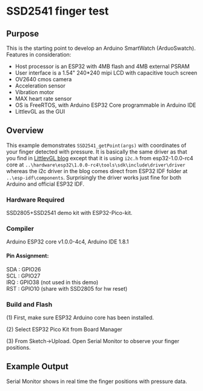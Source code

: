 # SSD2541 finger test

## Purpose
This is the starting point to develop an Arduino SmartWatch (ArduoSwatch).<br>Features in consideration:<br>
* Host processor is an ESP32 with 4MB flash and 4MB external PSRAM<br>
* User interface is a 1.54" 240*240 mipi LCD with capacitive touch screen<br>
* OV2640 cmos camera<br>
* Acceleration sensor<br>
* Vibration motor<br>
* MAX heart rate sensor<br>
* OS is FreeRTOS, with Arduino ESP32 Core programmable in Arduino IDE<br>
* LittlevGL as the GUI<br>


## Overview

This example demonstrates `SSD2541_getPoint(args)` with coordinates of your finger detected with pressure. It is basically the same driver as that you find in [LittlevGL blog](https://blog.littlevgl.com/2019-02-02/use-ipod-nano6-lcd-for-littlevgl) except that it is using `i2c.h` from esp32-1.0.0-rc4 core at `..\hardware\esp32\1.0.0-rc4\tools\sdk\include\driver\driver` whereas the i2c driver in the blog comes direct from ESP32 IDF folder at `..\esp-idf\components`. Surprisingly the driver works just fine for both Arduino and official ESP32 IDF.

### Hardware Required
SSD2805+SSD2541 demo kit with ESP32-Pico-kit.

### Compiler
Arduino ESP32 core v1.0.0-4c4, Arduino IDE 1.8.1

#### Pin Assignment:
SDA : GPIO26<br>
SCL : GPIO27<br>
IRQ : GPIO38 (not used in this demo)<br>
RST : GPIO10 (share with SSD2805 for hw reset)<br>

### Build and Flash
(1) First, make sure ESP32 Arduino core has been installed. 

(2) Select ESP32 Pico Kit from Board Manager

(3) From Sketch->Upload. Open Serial Monitor to observe your finger positions.


## Example Output
Serial Monitor shows in real time the finger positions with pressure data.
